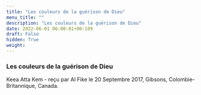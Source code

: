 ```yaml
---
title: "Les couleurs de la guérison de Dieu"
menu_title: ""
description: "Les couleurs de la guérison de Dieu"
date: 2022-06-01 06:00:01+00:109
draft: False
hidden: True
weight:
---
```

### Les couleurs de la guérison de Dieu

Keea Atta Kem - reçu par Al Fike le 20 Septembre 2017, Gibsons, Colombie-Britannique, Canada.



